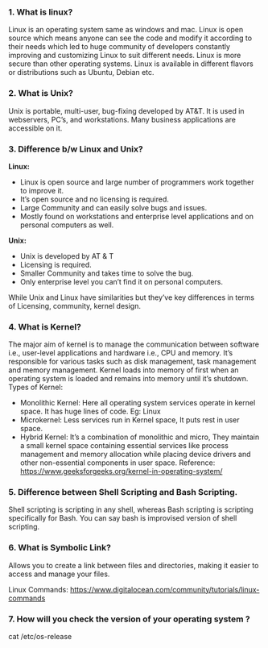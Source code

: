 ### 1. What is linux?

Linux is an operating system same as windows and mac. Linux is open source which means anyone can see the code and modify it according to their needs which led to huge community of developers constantly improving and customizing Linux to suit different needs. Linux is more secure than other operating systems. Linux is available in different flavors or distributions such as Ubuntu, Debian etc.

### 2. What is Unix?

Unix is portable, multi-user, bug-fixing developed by AT&T. It is used in webservers, PC’s, and workstations. Many business applications are accessible on it.

### 3. Difference b/w Linux and Unix?

**Linux:**

- Linux is open source and large number of programmers work together to improve it.
- It’s open source and no licensing is required.
- Large Community and can easily solve bugs and issues.
- Mostly found on workstations and enterprise level applications and on personal computers as well.

**Unix:**

- Unix is developed by AT & T
- Licensing is required.
- Smaller Community and takes time to solve the bug.
- Only enterprise level you can’t find it on personal computers.

While Unix and Linux have similarities but they’ve key differences in terms of Licensing, community, kernel design.

### 4. What is Kernel?

The major aim of kernel is to manage the communication between software i.e., user-level applications and hardware i.e., CPU and memory.
It’s responsible for various tasks such as disk management, task management and memory management.
Kernel loads into memory of first when an operating system is loaded and remains into memory until it’s shutdown.
Types of Kernel:

- Monolithic Kernel: Here all operating system services operate in kernel space. It has huge lines of code. Eg: Linux
- Microkernel: Less services run in Kernel space, It puts rest in user space.
- Hybrid Kernel: It’s a combination of monolithic and micro, They maintain a small kernel space containing essential services like process management and memory allocation while placing device drivers and other non-essential components in user space.
  Reference: https://www.geeksforgeeks.org/kernel-in-operating-system/

### 5. Difference between Shell Scripting and Bash Scripting.

Shell scripting is scripting in any shell, whereas Bash scripting is scripting specifically for Bash. You can say bash is improvised version of shell scripting.

### 6. What is Symbolic Link?

Allows you to create a link between files and directories, making it easier to access and manage your files.

Linux Commands: https://www.digitalocean.com/community/tutorials/linux-commands

### 7. How will you check the version of your operating system ?

cat /etc/os-release
